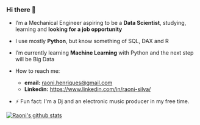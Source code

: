 ### Hi there 👋


- I’m a Mechanical Engineer aspiring to be a **Data Scientist**, studying, learning and **looking for a job opportunity**
- I use mostly **Python**, but know something of SQL, DAX and R
- I’m currently learning **Machine Learning** with Python and the next step will be Big Data

- How to reach me: 
    - **email:** raoni.henriques@gmail.com
    - **Linkedin:** https://www.linkedin.com/in/raoni-silva/

- ⚡ Fun fact: I'm a Dj and an electronic music producer in my free time.

[![Raoni's github stats](https://github-readme-stats.vercel.app/api?username=Raoni-Silva&count_private=true&show_icons=true&theme=radical&hide_rank=false)](https://github.com/anuraghazra/github-readme-stats)


